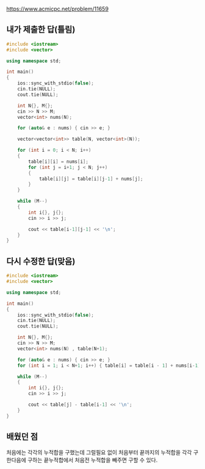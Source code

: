 https://www.acmicpc.net/problem/11659

내가 제출한 답(틀림)
-------------
```cpp
#include <iostream>
#include <vector>

using namespace std;

int main()
{
	ios::sync_with_stdio(false);
	cin.tie(NULL);
	cout.tie(NULL);

	int N{}, M{};
	cin >> N >> M;
	vector<int> nums(N);

	for (auto& e : nums) { cin >> e; }

	vector<vector<int>> table(N, vector<int>(N));

	for (int i = 0; i < N; i++)
	{
		table[i][i] = nums[i];
		for (int j = i+1; j < N; j++)
		{
			table[i][j] = table[i][j-1] + nums[j];
		}
	}

	while (M--)
	{
		int i{}, j{};
		cin >> i >> j;

		cout << table[i-1][j-1] << '\n';
	}
}
```

다시 수정한 답(맞음)
-----------
```cpp
#include <iostream>
#include <vector>

using namespace std;

int main()
{
	ios::sync_with_stdio(false);
	cin.tie(NULL);
	cout.tie(NULL);

	int N{}, M{};
	cin >> N >> M;
	vector<int> nums(N) , table(N+1);

	for (auto& e : nums) { cin >> e; }
	for (int i = 1; i < N+1; i++) { table[i] = table[i - 1] + nums[i-1]; }

	while (M--)
	{
		int i{}, j{};
		cin >> i >> j;

		cout << table[j] - table[i-1] << '\n';
	}
}
```

배웠던 점
---------

처음에는 각각의 누적합을 구했는데 그럴필요 없이 처음부터 끝까지의 누적합을 각각 구한다음에 구하는 끝누적합에서 처음전 누적합을 빼주면 구할 수 있다.
